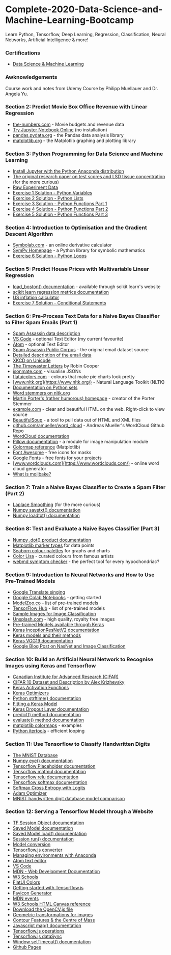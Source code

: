 # Complete-2020-Data-Science-and-Machine-Learning-Bootcamp
Learn Python, Tensorflow, Deep Learning, Regression, Classification, Neural Networks, Artificial Intelligence &amp; more!

### Certifications

- [Data Science & Machine Learning](https://udemy.com/certificate/UC-ed77b5a5-d026-45a5-9efc-1680c2bb2626/)

### Awknowledgements

Course work and notes from Udemy Course by Philipp Muellauer and Dr. Angela Yu.

### Section 2: Predict Movie Box Office Revenue with Linear Regression  

*   [the-numbers.com](https://www.the-numbers.com/movie/budgets) - Movie budgets and revenue data
*   [Try Jupyter Notebook Online](https://jupyter.org/try) (no installation)
*   [pandas.pydata.org](https://pandas.pydata.org/) - the Pandas data analysis library
*   [matplotlib.org](https://matplotlib.org/) - the Matplotlib graphing and plotting library

### Section 3: Python Programming for Data Science and Machine Learning

*   [Install Jupyter with the Python Anaconda distribution](https://www.anaconda.com/distribution/)
*   [The original research paper on test scores and LSD tissue concentration](https://www.ncbi.nlm.nih.gov/pubmed/5676802) (for the more curious)
*   [Raw Experiment Data](http://users.stat.ufl.edu/~winner/data/lsd.dat)
*   [Exercise 1 Solution - Python Variables](https://gist.github.com/TheMuellenator/cbcd9cbc2d2c36b652ca1337248b8201)
*   [Exercise 2 Solution - Python Lists](https://gist.github.com/TheMuellenator/d98dacca633022999f5368e693f02b5d)
*   [Exercise 3 Solution - Python Functions Part 1](https://gist.github.com/TheMuellenator/dc4d84419c38a5aa023f85c26bea2dc7)
*   [Exercise 4 Solution - Python Functions Part 2](https://gist.github.com/TheMuellenator/fc9f7ffb3075da52a5953f859e01aee0)
*   [Exercise 5 Solution - Python Functions Part 3](https://gist.github.com/TheMuellenator/2adad8377efd023d7c6e01537d8143f6)

### Section 4: Introduction to Optimisation and the Gradient Descent Algorithm

*   [Symbolab.com](https://www.symbolab.com/solver/derivative-calculator) - an online derivative calculator
*   [SymPy Homepage](https://www.sympy.org/en/index.html) - a Python library for symbolic mathematics
*   [Exercise 6 Solution - Python Loops](https://gist.github.com/TheMuellenator/a36e7edadcf4b38aff1d759dad737526)

### Section 5: Predict House Prices with Multivariable Linear Regression

*   [load_boston() documentation](https://scikit-learn.org/stable/modules/generated/sklearn.datasets.load_boston.html) - available through scikit learn's website
*   [scikit learn regression metrics documentation](https://scikit-learn.org/stable/modules/model_evaluation.html#regression-metrics)
*   [US inflation calculator](https://www.usinflationcalculator.com/)
*   [Exercise 7 Solution - Conditional Statements](https://gist.github.com/TheMuellenator/35d8c02838fb3728c3252d793e5d764b)

### Section 6: Pre-Process Text Data for a Naive Bayes Classifier to Filter Spam Emails (Part 1)  

*   [Spam Assassin data description](https://spamassassin.apache.org/old/publiccorpus/readme.html)
*   [VS Code](https://code.visualstudio.com/) - optional Text Editor (my current favourite)
*   [Atom](https://atom.io/) - optional Text Editor
*   [Spam Assassin Public Corpus](https://spamassassin.apache.org/old/publiccorpus/) - the original email dataset source
*   [Detailed description of the email data](https://spamassassin.apache.org/old/publiccorpus/readme.html)
*   [XKCD on Unicode](https://xkcd.com/1953/)
*   [The Timewaster Letters](https://www.amazon.co.uk/Timewaster-Letters-Robin-Cooper-ebook/dp/B005G14LSA/) by Robin Cooper
*   [jsonmate.com](http://jsonmate.com/) - visualise JSONs
*   [flatuicolors.com](https://flatuicolors.com/) - colours that make pie charts look pretty
*   [www.nltk.org](https://www.nltk.org/) - Natural Language Toolkit (NLTK)
*   [Documentation on Python sets](https://docs.python.org/3.7/library/stdtypes.html#set-types-set-frozenset)
*   [Word stemmers on nltk.org](https://www.nltk.org/api/nltk.stem.html)
*   [Martin Porter's (rather humorous) homepage](https://tartarus.org/martin/) - creator of the Porter Stemmer
*   [example.com](http://example.com/) - clear and beautiful HTML on the web. Right-click to view source
*   [BeautifulSoup](https://www.crummy.com/software/BeautifulSoup/bs4/doc/) - a tool to pull data out of HTML and XML files
*   [github.com/amueller/word_cloud](https://github.com/amueller/word_cloud) - Andreas Mueller's WordCloud Github Repo
*   [WordCloud documentation](https://amueller.github.io/word_cloud/)
*   [Pillow documentation](https://pillow.readthedocs.io/en/stable/reference/index.html) - a module for image manipulation module
*   [Colormap reference](https://matplotlib.org/examples/color/colormaps_reference.html) (Matplotlib)
*   [Font Awesome](https://fontawesome.com/icons?d=gallery&m=free) - free icons for masks
*   [Google Fonts](https://fonts.google.com/) - free fonts for your projects
*   [www.wordclouds.com](https://www.wordclouds.com/) - online word cloud generator
*   [What is mojibake?](https://en.wikipedia.org/wiki/Mojibake)

### Section 7: Train a Naive Bayes Classifier to Create a Spam Filter (Part 2)

*   [Laplace Smoothing](https://en.wikipedia.org/wiki/Additive_smoothing) (for the more curious)
*   [Numpy savetxt() documentation](https://docs.scipy.org/doc/numpy/reference/generated/numpy.savetxt.html)
*   [Numpy loadtxt() documentation](https://docs.scipy.org/doc/numpy/reference/generated/numpy.loadtxt.html)

### Section 8: Test and Evaluate a Naive Bayes Classifier (Part 3)  

*   [Numpy .dot() product documentation](https://docs.scipy.org/doc/numpy-1.15.0/reference/generated/numpy.dot.html)
*   [Matplotlib marker types](https://matplotlib.org/api/markers_api.html) for data points  
    [](https://seaborn.pydata.org/tutorial/color_palettes.html)
*   [Seaborn colour palettes](https://seaborn.pydata.org/tutorial/color_palettes.html) for graphs and charts
*   [Color Lisa](http://colorlisa.com/) - curated colours from famous artists
*   [webmd symptom checker](https://symptoms.webmd.com/default.htm#/info) - the perfect tool for every hypochondriac?

### Section 9: Introduction to Neural Networks and How to Use Pre-Trained Models

*   [Google Translate singing](https://youtu.be/9mD-ZmWuFTQ)
*   [Google Colab Notebooks](https://colab.research.google.com/notebooks/welcome.ipynb) - getting started
*   [ModelZoo.co](https://modelzoo.co/) - list of pre-trained models
*   [TensorFlow Hub](https://www.tensorflow.org/hub) - list of pre-trained models
*   [Sample Images for Image Classification](https://drive.google.com/open?id=1JtiBoNIEQYEMdDfOR-yh8f9kdGeNgvdo)
*   [Unsplash.com](https://unsplash.com/) - high quality, royalty free images
*   [Pre-trained Models available through Keras](https://keras.io/applications/)
*   [Keras InceptionResNetV2 documentation](https://keras.io/applications/#inceptionresnetv2)
*   [Keras models and their methods](https://keras.io/models/model/)
*   [Keras VGG19 documentation](https://keras.io/applications/#vgg19)
*   [Google Blog Post on NasNet and Image Classification](https://ai.googleblog.com/2017/11/automl-for-large-scale-image.html)

### Section 10: Build an Artificial Neural Network to Recognise Images using Keras and Tensorflow  

*   [Canadian Institute for Advanced Research (CIFAR)](https://www.cifar.ca/)
*   [CIFAR 10 Dataset and Description by Alex Krizhevsky](https://www.cs.toronto.edu/~kriz/cifar.html)
*   [Keras Activation Functions](https://keras.io/activations/)
*   [Keras Optimizers](https://keras.io/optimizers/)
*   [Python strftime() documentation](https://docs.python.org/2/library/datetime.html#strftime-and-strptime-behavior)
*   [Fitting a Keras Model](https://keras.io/models/model/#fit)
*   [Keras Dropout Layer documentation](https://keras.io/layers/core/#dropout)
*   [predict() method documentation](https://keras.io/models/model/#predict)
*   [evaluate() method documentation](https://keras.io/models/model/#evaluate)
*   [matplotlib colormaps](https://matplotlib.org/2.0.2/examples/color/colormaps_reference.html) - examples
*   [Python itertools](https://docs.python.org/2/library/itertools.html) - efficient looping

### Section 11: Use Tensorflow to Classify Handwritten Digits  

*   [The MNIST Database](http://yann.lecun.com/exdb/mnist/)
*   [Numpy eye() documentation](https://docs.scipy.org/doc/numpy/reference/generated/numpy.eye.html)
*   [Tensorflow Placeholder documentation](https://www.tensorflow.org/api_docs/python/tf/placeholder)
*   [Tensorflow matmul documentation](https://www.tensorflow.org/api_docs/python/tf/linalg/matmul)
*   [Tensorflow relu documentation](https://www.tensorflow.org/api_docs/python/tf/nn/relu)
*   [Tensorflow softmax documentation](https://www.tensorflow.org/api_docs/python/tf/nn/softmax)
*   [Softmax Cross Entropy with Logits](https://www.tensorflow.org/api_docs/python/tf/nn/softmax_cross_entropy_with_logits_v2)
*   [Adam Optimizer](https://www.tensorflow.org/api_docs/python/tf/train/AdamOptimizer)
*   [MNIST handwritten digit database model comparison](http://yann.lecun.com/exdb/mnist/)

### Section 12: Serving a Tensorflow Model through a Website  

*   [TF Session Object documentation](https://www.tensorflow.org/versions/r1.14/api_docs/python/tf/Session)
*   [Saved Model documentation](https://www.tensorflow.org/guide/saved_model)
*   [Saved Model load() documentation](https://www.tensorflow.org/versions/r1.15/api_docs/python/tf/saved_model/load)
*   [Session run() documentation](https://www.tensorflow.org/versions/r1.14/api_docs/python/tf/Session#run)
*   [Model conversion](https://www.tensorflow.org/js/guide/conversion)
*   [Tensorflow.js converter](https://github.com/tensorflow/tfjs-converter)
*   [Managing environments with Anaconda](https://docs.conda.io/projects/conda/en/latest/user-guide/tasks/manage-environments.html)
*   [Atom text editor](https://atom.io/)
*   [VS Code](https://code.visualstudio.com/)
*   [MDN - Web Development Documentation](https://developer.mozilla.org/en-US/)
*   [W3 Schools](https://www.w3schools.com/tags/default.asp)
*   [FlatUI Colors](https://flatuicolors.com/palette/defo)
*   [Getting started with Tensorflow.js](https://www.tensorflow.org/js/tutorials)
*   [Favicon Generator](https://www.favicon-generator.org/)
*   [MDN events](https://developer.mozilla.org/en-US/docs/Web/Events)
*   [W3 Schools HTML Canvas reference](https://www.w3schools.com/tags/ref_canvas.asp)
*   [Download the OpenCV.js file](https://docs.opencv.org/4.1.0/opencv.js)
*   [Geometric transformations for images](https://docs.opencv.org/trunk/da/d6e/tutorial_py_geometric_transformations.html)
*   [Contour Features & the Centre of Mass](https://docs.opencv.org/3.4/dd/d49/tutorial_py_contour_features.html)
*   [Javascript map() documentation](https://www.w3schools.com/jsref/jsref_map.asp)
*   [Tensorflow.js operations](https://www.tensorflow.org/js/guide/tensors_operations)
*   [Tensorflow.js dataSync](https://js.tensorflow.org/api/0.6.1/#tf.Tensor.dataSync)
*   [Window setTimeout() documentation](https://www.w3schools.com/jsref/met_win_settimeout.asp)
*   [Github Pages](https://pages.github.com/)
